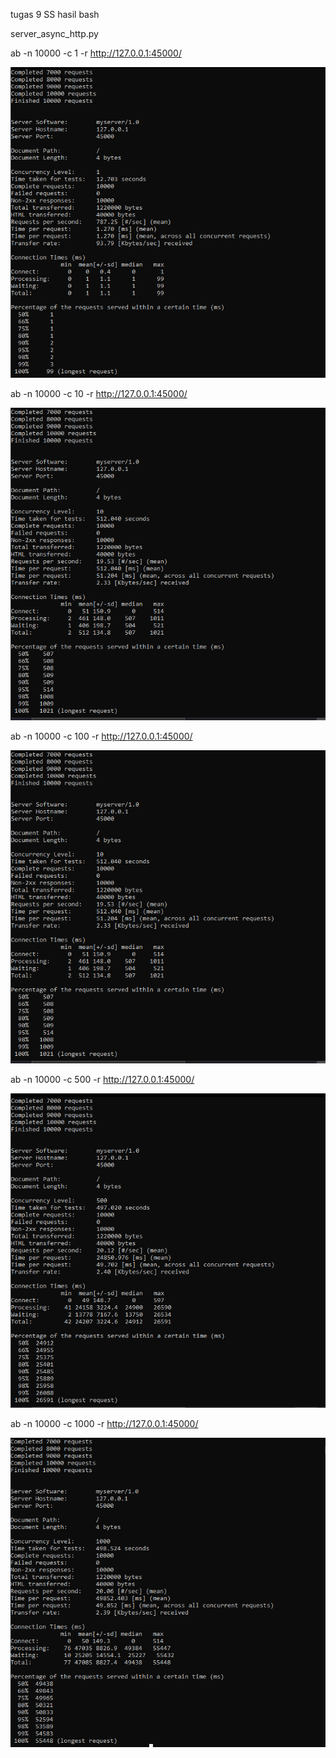 tugas 9
SS hasil bash

server_async_http.py

ab -n 10000 -c 1 -r http://127.0.0.1:45000/

![alt text](Gambar/asy1.png)

ab -n 10000 -c 10 -r http://127.0.0.1:45000/

![alt text](Gambar/asy10.png)

ab -n 10000 -c 100 -r http://127.0.0.1:45000/

![alt text](Gambar/asy100.png)

ab -n 10000 -c 500 -r http://127.0.0.1:45000/

![alt text](Gambar/asy500.png)

ab -n 10000 -c 1000 -r http://127.0.0.1:45000/

![alt text](Gambar/asy1000.png)
